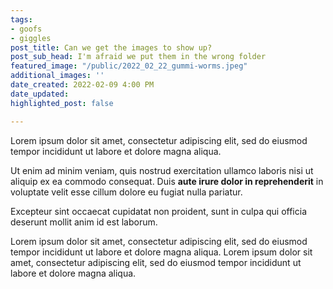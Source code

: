 ```yaml
---
tags:
- goofs
- giggles
post_title: Can we get the images to show up?
post_sub_head: I'm afraid we put them in the wrong folder
featured_image: "/public/2022_02_22_gummi-worms.jpeg"
additional_images: ''
date_created: 2022-02-09 4:00 PM
date_updated: 
highlighted_post: false

---
```

Lorem ipsum dolor sit amet, consectetur adipiscing elit, sed do eiusmod tempor incididunt ut labore et dolore magna aliqua. 

Ut enim ad minim veniam, quis nostrud exercitation ullamco laboris nisi ut aliquip ex ea commodo consequat. Duis **aute irure dolor in reprehenderit** in voluptate velit esse cillum dolore eu fugiat nulla pariatur. 

Excepteur sint occaecat cupidatat non proident, sunt in culpa qui officia deserunt mollit anim id est laborum.

Lorem ipsum dolor sit amet, consectetur adipiscing elit, sed do eiusmod tempor incididunt ut labore et dolore magna aliqua. Lorem ipsum dolor sit amet, consectetur adipiscing elit, sed do eiusmod tempor incididunt ut labore et dolore magna aliqua. 